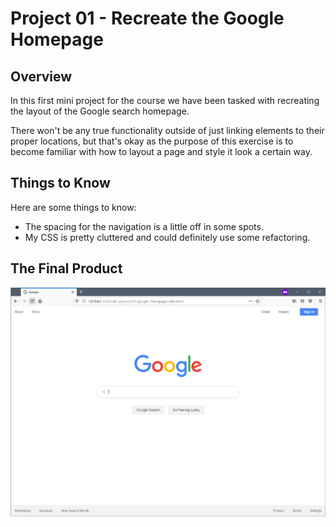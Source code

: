 # Project 01 - Recreate the Google Homepage

## Overview

In this first mini project for the course we have been tasked with recreating the layout of the Google search homepage.

There won't be any true functionality outside of just linking elements to their proper locations, but that's okay as the purpose of this exercise is to become familiar with how to layout a page and style it look a certain way.

## Things to Know

Here are some things to know:

* The spacing for the navigation is a little off in some spots.
* My CSS is pretty cluttered and could definitely use some refactoring.

## The Final Product

![here is the final google homepage](images/final-result.png)
